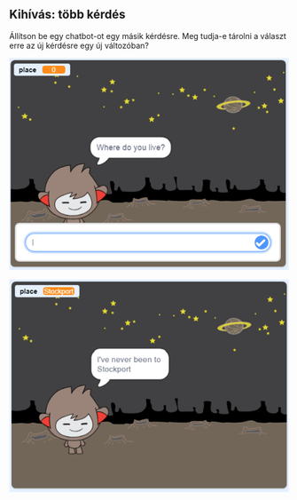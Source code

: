 ## Kihívás: több kérdés

Állítson be egy chatbot-ot egy másik kérdésre. Meg tudja-e tárolni a választ erre az új kérdésre egy új változóban?

![Több kérdés](images/chatbot-question1.png)

![Több kérdés](images/chatbot-question2.png)